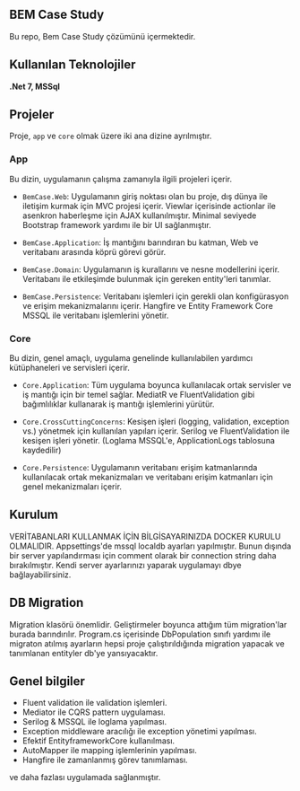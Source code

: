 
## BEM Case Study 
Bu repo, Bem Case Study çözümünü içermektedir.


## Kullanılan Teknolojiler

**.Net 7, MSSql**

  ## Projeler

Proje, `app` ve `core` olmak üzere iki ana dizine ayrılmıştır.

### App

Bu dizin, uygulamanın çalışma zamanıyla ilgili projeleri içerir.

- `BemCase.Web`: Uygulamanın giriş noktası olan bu proje, dış dünya ile iletişim kurmak için MVC projesi içerir. Viewlar içerisinde actionlar ile asenkron haberleşme için AJAX kullanılmıştır.
Minimal seviyede Bootstrap framework yardımı ile bir UI sağlanmıştır.

- `BemCase.Application`: İş mantığını barındıran bu katman, Web ve veritabanı arasında köprü görevi görür.

- `BemCase.Domain`: Uygulamanın iş kurallarını ve nesne modellerini içerir. Veritabanı ile etkileşimde bulunmak için gereken entity'leri tanımlar.

- `BemCase.Persistence`: Veritabanı işlemleri için gerekli olan konfigürasyon ve erişim mekanizmalarını içerir. Hangfire ve Entity Framework Core MSSQL ile veritabanı işlemlerini yönetir.

### Core

Bu dizin, genel amaçlı, uygulama genelinde kullanılabilen yardımcı kütüphaneleri ve servisleri içerir.

- `Core.Application`: Tüm uygulama boyunca kullanılacak ortak servisler ve iş mantığı için bir temel sağlar.
MediatR ve FluentValidation gibi bağımlılıklar kullanarak iş mantığı işlemlerini yürütür.

- `Core.CrossCuttingConcerns`: Kesişen işleri (logging, validation, exception vs.) yönetmek için kullanılan yapıları içerir.
Serilog ve FluentValidation ile kesişen işleri yönetir. (Loglama MSSQL'e, ApplicationLogs tablosuna kaydedilir)

- `Core.Persistence`: Uygulamanın veritabanı erişim katmanlarında kullanılacak ortak mekanizmaları ve
veritabanı erişim katmanları için genel mekanizmaları içerir.

## Kurulum

VERİTABANLARI KULLANMAK İÇİN BİLGİSAYARINIZDA DOCKER KURULU OLMALIDIR.
Appsettings'de mssql localdb ayarları yapılmıştır. Bunun dışında bir server yapılandırması için comment olarak bir connection string daha bırakılmıştır. Kendi server ayarlarınızı yaparak uygulamayı dbye bağlayabilirsiniz.

## DB Migration

Migration klasörü önemlidir. Geliştirmeler boyunca attığım tüm migration'lar burada barındırılır. Program.cs içerisinde DbPopulation sınıfı yardımı ile migraton atılmış ayarların hepsi proje çalıştırıldığında migration yapacak ve tanımlanan entityler db'ye yansıyacaktır.


## Genel bilgiler

- Fluent validation ile validation işlemleri.
- Mediator ile CQRS pattern uygulaması.
- Serilog & MSSQL ile loglama yapılması.
- Exception middleware aracılığı ile exception yönetimi yapılması.
- Efektif EntityframeworkCore kullanılması.
- AutoMapper ile mapping işlemlerinin yapılması.
- Hangfire ile zamanlanmış görev tanımlaması.


ve daha fazlası uygulamada sağlanmıştır.